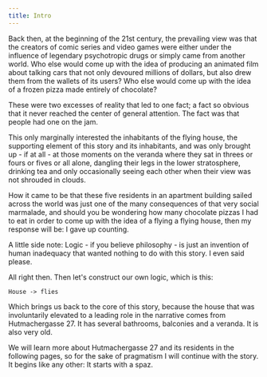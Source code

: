 ```yaml
---
title: Intro
---
```


Back then, at the beginning of the 21st century, the prevailing view was that the creators of comic series and video games were either under the influence of legendary psychotropic drugs or simply came from another world. Who else would come up with the idea of producing an animated film about talking cars that not only devoured millions of dollars, but also drew them from the wallets of its users? Who else would come up with the idea of a frozen pizza made entirely of chocolate?

These were two excesses of reality that led to one fact; a fact so obvious that it never reached the center of general attention. The fact was that people had one on the jam.

This only marginally interested the inhabitants of the flying house, the supporting element of this story and its inhabitants, and was only brought up - if at all - at those moments on the veranda where they sat in threes or fours or fives or all alone, dangling their legs in the lower stratosphere, drinking tea and only occasionally seeing each other when their view was not shrouded in clouds.

How it came to be that these five residents in an apartment building sailed across the world was just one of the many consequences of that very social marmalade, and should you be wondering how many chocolate pizzas I had to eat in order to come up with the idea of a flying a flying house, then my response will be: I gave up counting.

A little side note: Logic - if you believe philosophy - is just an invention of human inadequacy that wanted nothing to do with this story. I even said please.

All right then. Then let's construct our own logic, which is this:

`House -> flies`

Which brings us back to the core of this story, because the house that was involuntarily elevated to a leading role in the narrative comes from Hutmachergasse 27. It has several bathrooms, balconies and a veranda. It is also very old.

We will learn more about Hutmachergasse 27 and its residents in the following pages, so for the sake of pragmatism I will continue with the story. It begins like any other: It starts with a spaz.
